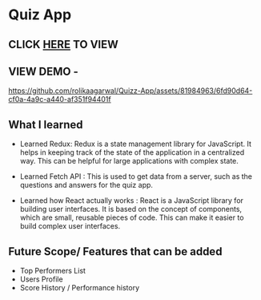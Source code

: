 # Quiz App 

## CLICK  [HERE](https://647c4bed8261880b3dcdbd06--mellifluous-pixie-5440f3.netlify.app/) TO VIEW 

## VIEW DEMO - 

https://github.com/rolikaagarwal/Quizz-App/assets/81984963/6fd90d64-cf0a-4a9c-a440-af351f94401f


## What I learned 
- Learned Redux: 
  Redux is a state management library for JavaScript. It helps in keeping track of the state of the application in a centralized way. This   can be helpful for large applications with complex state.

- Learned Fetch API : 
    This is  used to get data from a server, such as the questions and answers for the quiz app.

- Learned how React actually works : 
  React is a JavaScript library for building user interfaces. It is based on the concept of components, which are small, reusable pieces of   code. This can make it easier to build complex user interfaces.

## Future Scope/ Features that can be added

- Top Performers List 
- Users Profile
- Score History / Performance history 
